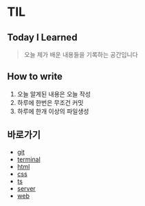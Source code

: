 # TIL

## Today I Learned

> 오늘 제가 배운 내용들을 기록하는 공간입니다

## How to write

1. 오늘 알게된 내용은 오늘 작성  
2. 하루에 한번은 무조건 커밋
3. 하루에 한개 이상의 파일생성


## 바로가기

- [git](https://github.com/hyeongrok7874/TIL/tree/main/git)
- [terminal](https://github.com/hyeongrok7874/TIL/tree/main/terminal)
- [html](https://github.com/hyeongrok7874/TIL/tree/main/html)
- [css](https://github.com/hyeongrok7874/TIL/tree/main/css)
- [ts](https://github.com/hyeongrok7874/TIL/tree/main/Ts)
- [server](https://github.com/hyeongrok7874/TIL/tree/main/server)
- [web](https://github.com/hyeongrok7874/TIL/tree/main/web)